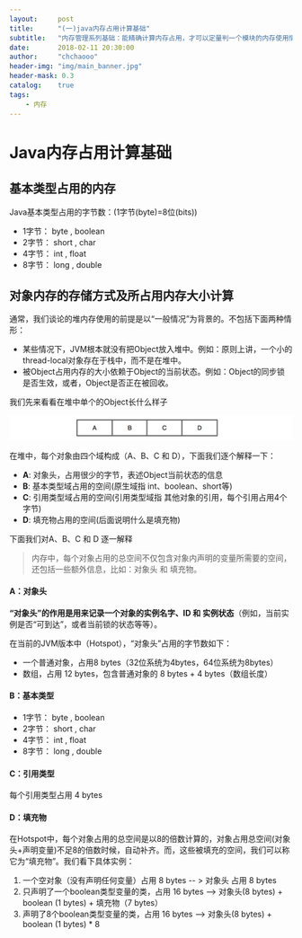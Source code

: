 ```yaml
---
layout:     post
title:      "(一)java内存占用计算基础"
subtitle:   "内存管理系列基础：能精确计算内存占用，才可以定量判一个模块的内存使用情况是否符合预期"
date:       2018-02-11 20:30:00
author:     "chchaooo"
header-img: "img/main_banner.jpg"
header-mask: 0.3
catalog:    true
tags:
    - 内存
---
```


# Java内存占用计算基础

## 基本类型占用的内存

Java基本类型占用的字节数：(1字节(byte)=8位(bits))

* 1字节： byte , boolean
* 2字节： short , char
* 4字节： int , float
* 8字节： long , double


## 对象内存的存储方式及所占用内存大小计算

通常，我们谈论的堆内存使用的前提是以“一般情况”为背景的。不包括下面两种情形：

* 某些情况下，JVM根本就没有把Object放入堆中。例如：原则上讲，一个小的thread-local对象存在于栈中，而不是在堆中。
* 被Object占用内存的大小依赖于Object的当前状态。例如：Object的同步锁是否生效，或者，Object是否正在被回收。

我们先来看看在堆中单个的Object长什么样子

![](media/15181658107695/15183204723922.jpg)

在堆中，每个对象由四个域构成（A、B、C 和 D），下面我们逐个解释一下：

* **A**: 对象头，占用很少的字节，表述Object当前状态的信息
* **B**: 基本类型域占用的空间(原生域指 int、boolean、short等)
* **C**: 引用类型域占用的空间(引用类型域指 其他对象的引用，每个引用占用4个字节)
* **D**: 填充物占用的空间(后面说明什么是填充物)

下面我们对A、B、C 和 D 逐一解释

> 内存中，每个对象占用的总空间不仅包含对象内声明的变量所需要的空间，还包括一些额外信息，比如：对象头 和 填充物。

#### A：对象头
**“对象头”的作用是用来记录一个对象的实例名字、ID 和 实例状态**（例如，当前实例是否“可到达”，或者当前锁的状态等等）。

在当前的JVM版本中（Hotspot），“对象头”占用的字节数如下：

* 一个普通对象，占用8 bytes（32位系统为4bytes，64位系统为8bytes）
* 数组，占用 12 bytes，包含普通对象的 8 bytes + 4 bytes（数组长度）

#### B：基本类型

* 1字节： byte , boolean
* 2字节： short , char
* 4字节： int , float
* 8字节： long , double

#### C：引用类型
每个引用类型占用 4 bytes

#### D：填充物
在Hotspot中，每个对象占用的总空间是以8的倍数计算的，对象占用总空间(对象头+声明变量)不足8的倍数时候，自动补齐。而，这些被填充的空间，我们可以称它为“填充物”。我们看下具体实例：

1. 一个空对象（没有声明任何变量）占用 8 bytes -- > 对象头 占用 8 bytes
2. 只声明了一个boolean类型变量的类，占用 16 bytes --> 对象头(8 bytes) + boolean (1 bytes) + 填充物（7 bytes）
3. 声明了8个boolean类型变量的类，占用 16 bytes --> 对象头(8 bytes) + boolean (1 bytes) * 8





